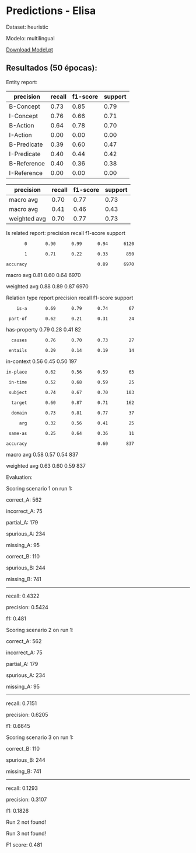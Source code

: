 # Predictions - Elisa

Dataset: heuristic

Modelo: multilingual

[Download Model.pt](https://drive.google.com/file/d/1k84X84c2_yzK-wKcATnLf76bTJkTqMrn/view?usp=sharing)


## Resultados (50 épocas):

Entity report:

| precision | recall | f1-score  | support |
|------|------|------|------|
|B-Concept|0.73|0.85|0.79|634|
|I-Concept|0.76|0.66|0.71|323|
|B-Action|0.64|0.78|0.70|175|
|I-Action|0.00|0.00|0.00|4|
|B-Predicate|0.39|0.60|0.47|53|
|I-Predicate|0.40|0.44|0.42|9|
|B-Reference|0.40|0.36|0.38|11|
|I-Reference|0.00|0.00|0.00|0|

| precision | recall | f1-score  | support |
|------|------|------|------|
macro avg|0.70|0.77|0.73|1209|
macro avg|0.41|0.46|0.43|1209|
weighted avg|0.70|0.77|0.73|1209|

         
   
Is related report:
              precision    recall  f1-score   support

           0       0.90      0.99      0.94      6120
           
           1       0.71      0.22      0.33       850

    accuracy                           0.89      6970
    
   macro avg       0.81      0.60      0.64      6970
   
weighted avg       0.88      0.89      0.87      6970


Relation type report
              precision    recall  f1-score   support

        is-a       0.69      0.79      0.74        67
        
     part-of       0.62      0.21      0.31        24
     
has-property       0.79      0.28      0.41        82

      causes       0.76      0.70      0.73        27
      
     entails       0.29      0.14      0.19        14
     
  in-context       0.56      0.45      0.50       197
  
    in-place       0.62      0.56      0.59        63
    
     in-time       0.52      0.68      0.59        25
     
     subject       0.74      0.67      0.70       103
     
      target       0.60      0.87      0.71       162
      
      domain       0.73      0.81      0.77        37
      
         arg       0.32      0.56      0.41        25
         
     same-as       0.25      0.64      0.36        11

    accuracy                           0.60       837
    
   macro avg       0.58      0.57      0.54       837
   
weighted avg       0.63      0.60      0.59       837


Evaluation:

Scoring scenario 1 on run 1:

correct_A: 562

incorrect_A: 75

partial_A: 179

spurious_A: 234

missing_A: 95

correct_B: 110

spurious_B: 244

missing_B: 741

--------------------

recall: 0.4322

precision: 0.5424

f1: 0.481

Scoring scenario 2 on run 1:

correct_A: 562

incorrect_A: 75

partial_A: 179

spurious_A: 234

missing_A: 95

--------------------

recall: 0.7151

precision: 0.6205

f1: 0.6645

Scoring scenario 3 on run 1:

correct_B: 110

spurious_B: 244

missing_B: 741

--------------------

recall: 0.1293

precision: 0.3107

f1: 0.1826

Run 2 not found!

Run 3 not found!


F1 score: 0.481
